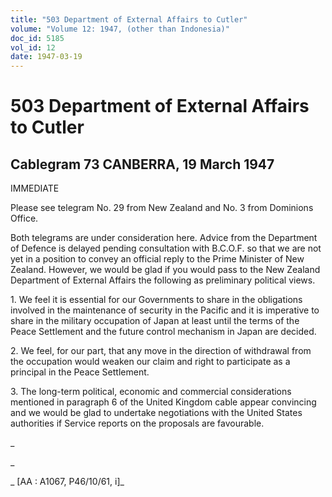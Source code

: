 ```yaml
---
title: "503 Department of External Affairs to Cutler"
volume: "Volume 12: 1947, (other than Indonesia)"
doc_id: 5185
vol_id: 12
date: 1947-03-19
---
```


# 503 Department of External Affairs to Cutler

## Cablegram 73 CANBERRA, 19 March 1947

IMMEDIATE

Please see telegram No. 29 from New Zealand and No. 3 from Dominions Office.

Both telegrams are under consideration here. Advice from the Department of Defence is delayed pending consultation with B.C.O.F. so that we are not yet in a position to convey an official reply to the Prime Minister of New Zealand. However, we would be glad if you would pass to the New Zealand Department of External Affairs the following as preliminary political views.

1\. We feel it is essential for our Governments to share in the obligations involved in the maintenance of security in the Pacific and it is imperative to share in the military occupation of Japan at least until the terms of the Peace Settlement and the future control mechanism in Japan are decided.

2\. We feel, for our part, that any move in the direction of withdrawal from the occupation would weaken our claim and right to participate as a principal in the Peace Settlement.

3\. The long-term political, economic and commercial considerations mentioned in paragraph 6 of the United Kingdom cable appear convincing and we would be glad to undertake negotiations with the United States authorities if Service reports on the proposals are favourable.

_

_

_ [AA : A1067, P46/10/61, i]_

